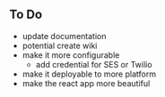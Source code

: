 ## To Do

- update documentation
- potential create wiki
- make it more configurable
  - add credential for SES or Twilio
- make it deployable to more platform
- make the react app more beautiful
